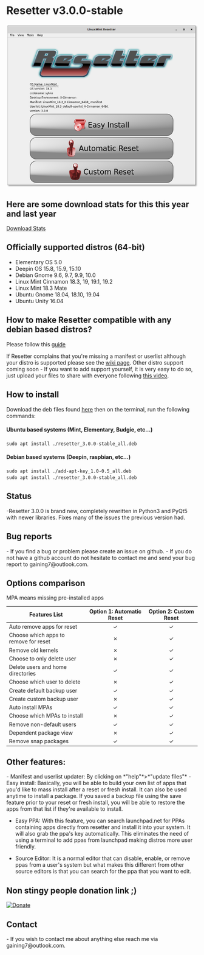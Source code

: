 <h1> Resetter v3.0.0-stable </h1>
 <img src="https://github.com/gaining/Resetter/blob/master/Resetter/screenshots/resetter-screenshot.png" alt="Resetter Screenshot">

<h2>Here are some download stats for this this year and last year</h2>
<a href="http://www.somsubhra.com/github-release-stats/?username=gaining&repository=Resetter">Download Stats</a>

<h2>Officially supported distros (64-bit)</h2>

<ul>
<li>Elementary OS 5.0</li>
<li>Deepin OS 15.8, 15.9, 15.10</li>
<li>Debian Gnome 9.6, 9.7, 9.9, 10.0</li>
<li>Linux Mint Cinnamon 18.3, 19, 19.1, 19.2</li>
<li>Linux Mint 18.3 Mate</li>
<li>Ubuntu Gnome 18.04, 18.10, 19.04</li>
<li>Ubuntu Unity 16.04</li>
</ul>

<h2>How to make Resetter compatible with any debian based distros?</h2>
Please follow this <a href="https://github.com/gaining/Resetter/wiki/How-to-make-Resetter-compatible-with-any-debian-based-distro">guide</a>

If Resetter complains that you're missing a manifest or userlist although your distro is supported please see the <a href="https://github.com/gaining/Resetter/wiki">wiki page</a>.
Other distro support coming soon - If you want to add support yourself, it is very easy to do so, just upload your files to share with everyone following <a href="https://www.youtube.com/watch?v=k0wsPzO355o">this video</a>.

<h2> How to install</h2>
Download the deb files found <a href="https://github.com/gaining/Resetter/releases/latest">here</a> then on the terminal, run the following commands:

<h4>Ubuntu based systems (Mint, Elementary, Budgie, etc...)</h4>
<code>sudo apt install ./resetter_3.0.0-stable_all.deb</code>

<h4>Debian based systems (Deepin, raspbian, etc...)</h4>
<code>sudo apt install ./add-apt-key_1.0-0.5_all.deb</code></br>
<code>sudo apt install ./resetter_3.0.0-stable_all.deb</code>

<h2>Status</h2>

-Resetter 3.0.0 is brand new, completely rewritten in Python3 and PyQt5 with newer libraries. Fixes many of the issues the previous version had.

<h2>Bug reports</h2>
- If you find a bug or problem please create an issue on github.
- If you do not have a github account do not hesitate to contact me and send your bug report to gaining7@outlook.com.

<h2>Options comparison</h2>

MPA means missing pre-installed apps

<table>
<thead>
<tr>
<th>Features List</th>
<th align="center">Option 1: Automatic Reset</th>
<th align="center">Option 2: Custom Reset</th>
</tr>
</thead>
<tbody>
<tr>
<td>Auto remove apps for reset</td>
<td align="center">✓</td>
<td align="center">✓</td>
</tr>
<tr>
<td>Choose which apps to remove for reset</td>
<td align="center">✗</td>
<td align="center">✓</td>
</tr>
<tr>
<td>Remove old kernels</td>
<td align="center">✗</td>
<td align="center">✓</td>
</tr>
<tr>
<td>Choose to only delete user</td>
<td align="center">✗</td>
<td align="center">✓</td>
</tr>
<tr>
<td>Delete users and home directories</td>
<td align="center">✓</td>
<td align="center">✓</td>
</tr>
<tr>
<td>Choose which user to delete</td>
<td align="center">✗</td>
<td align="center">✓</td>
</tr>
<tr>
<td>Create default backup user</td>
<td align="center">✓</td>
<td align="center">✓</td>
</tr>
<tr>
<td>Create custom backup user</td>
<td align="center">✗</td>
<td align="center">✓</td>
</tr>
<tr>
<td>Auto install MPAs</td>
<td align="center">✓</td>
<td align="center">✓</td>
</tr>
<tr>
<td>Choose which MPAs to install</td>
<td align="center">✗</td>
<td align="center">✓</td>
</tr>
<tr>
<td>Remove non-default users</td>
<td align="center">✓</td>
<td align="center">✓</td>
</tr>
<tr>
<td>Dependent package view</td>
<td align="center">✗</td>
<td align="center">✓</td>
</tr>
<tr>
<td>Remove snap packages</td>
<td align="center">✓</td>
<td align="center">✓</td>
</tr>
</tbody>
</table>

<h2>Other features:</h2>
- Manifest and userlist updater: By clicking on *"help"*>*"update files"*
- Easy install: Basically, you will be able to build your own list of apps that you'd like to mass install after a reset or fresh install. It can also be used anytime to install a package. If you saved a backup file using the save feature prior to your reset or fresh install, you will be able to restore the apps from that list if they're available to install.

- Easy PPA: With this feature, you can search launchpad.net for PPAs containing apps directly from resetter and install it into your system. It will also grab the ppa's key automatically. This eliminates the need of using a terminal to add ppas from launchpad making distros more user friendly.

- Source Editor: It is a normal editor that can disable, enable, or remove ppas from a user's system but what makes this different from other source editors is that you can search for the ppa that you want to edit.


<h2> Non stingy people donation link ;)</h2>

[![Donate](https://www.paypalobjects.com/en_US/i/btn/btn_donateCC_LG.gif)](https://www.paypal.com/cgi-bin/webscr?cmd=_s-xclick&hosted_button_id=8FET8RGU2ZKQ8)

<h2> Contact</h2>
- If you wish to contact me about anything else reach me via gaining7@outlook.com.
